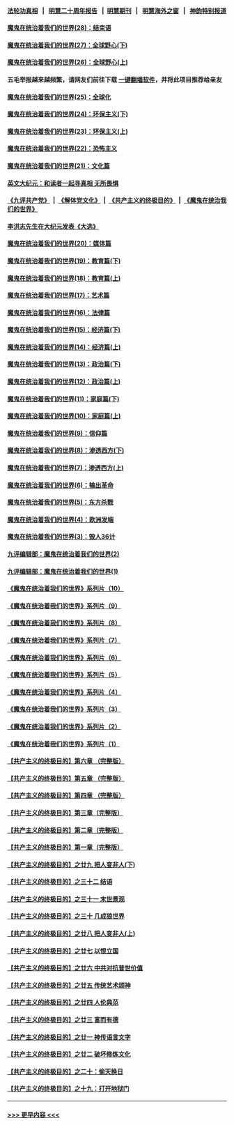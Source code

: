 #### [法轮功真相](https://github.com/gfw-breaker/truth/blob/master/README.md?t=0) &nbsp;&nbsp;|&nbsp;&nbsp; [明慧二十周年报告](https://github.com/gfw-breaker/mh-reports/blob/master/README.md?t=0) &nbsp;&nbsp;|&nbsp;&nbsp;[明慧期刊](https://github.com/gfw-breaker/mh-qikan) &nbsp;&nbsp;|&nbsp;&nbsp; [明慧海外之窗](https://github.com/gfw-breaker/mh-news/blob/master/README.md?t=0) &nbsp;&nbsp;|&nbsp;&nbsp; [神韵特别报道](https://github.com/gfw-breaker/mh-news/blob/master/shenyun.md?t=0)
#### [魔鬼在统治着我们的世界(28)：结束语](../pages/nsc422/n10936246.md?t=06272201) 
#### [魔鬼在统治着我们的世界(27)：全球野心(下)](../pages/nsc422/n10928319.md?t=06272201) 
#### [魔鬼在统治着我们的世界(26)：全球野心(上)](../pages/nsc422/n10900318.md?t=06272201) 
#### 五毛举报越来越频繁，请网友们前往下载 [一键翻墙软件](https://github.com/gfw-breaker/ssr-accounts)，并将此项目推荐给亲友
#### [魔鬼在统治着我们的世界(25)：全球化](../pages/nsc422/n10788205.md?t=06272201) 
#### [魔鬼在统治着我们的世界(24)：环保主义(下)](../pages/nsc422/n10695307.md?t=06272201) 
#### [魔鬼在统治着我们的世界(23)：环保主义(上)](../pages/nsc422/n10688613.md?t=06272201) 
#### [魔鬼在统治着我们的世界(22)：恐怖主义](../pages/nsc422/n10614727.md?t=06272201) 
#### [魔鬼在统治着我们的世界(21)：文化篇](../pages/nsc422/n10597706.md?t=06272201) 
#### [英文大纪元：和读者一起寻真相 无所畏惧](../pages/nsc422/n12542027.md?t=06272201) 
#### [《九评共产党》](https://github.com/begood0513/9ping.md/blob/master/README.md) &nbsp;|&nbsp; [《解体党文化》](../../../../jtdwh.md/blob/master/README.md)  &nbsp;|&nbsp; [《共产主义的终极目的》](../../../../gczydzjmd.md/blob/master/README.md) &nbsp;|&nbsp; [《魔鬼在统治我们的世界》](../../../../mgztzwmdsj.md/blob/master/README.md) 
#### [李洪志先生在大纪元发表《大选》](../pages/nsc422/n12534746.md?t=06272201) 
#### [魔鬼在统治着我们的世界(20)：媒体篇](../pages/nsc422/n10586579.md?t=06272201) 
#### [魔鬼在统治着我们的世界(19)：教育篇(下)](../pages/nsc422/n10564808.md?t=06272201) 
#### [魔鬼在统治着我们的世界(18)：教育篇(上)](../pages/nsc422/n10526970.md?t=06272201) 
#### [魔鬼在统治着我们的世界(17)：艺术篇](../pages/nsc422/n10499093.md?t=06272201) 
#### [魔鬼在统治着我们的世界(16)：法律篇](../pages/nsc422/n10485969.md?t=06272201) 
#### [魔鬼在统治着我们的世界(15)：经济篇(下)](../pages/nsc422/n10469975.md?t=06272201) 
#### [魔鬼在统治着我们的世界(14)：经济篇(上)](../pages/nsc422/n10457370.md?t=06272201) 
#### [魔鬼在统治着我们的世界(13)：政治篇(下)](../pages/nsc422/n10448270.md?t=06272201) 
#### [魔鬼在统治着我们的世界(12)：政治篇(上)](../pages/nsc422/n10444576.md?t=06272201) 
#### [魔鬼在统治着我们的世界(11)：家庭篇(下)](../pages/nsc422/n10440961.md?t=06272201) 
#### [魔鬼在统治着我们的世界(10)：家庭篇(上)](../pages/nsc422/n10435448.md?t=06272201) 
#### [魔鬼在统治着我们的世界(9)：信仰篇](../pages/nsc422/n10432159.md?t=06272201) 
#### [魔鬼在统治着我们的世界(8)：渗透西方(下)](../pages/nsc422/n10429603.md?t=06272201) 
#### [魔鬼在统治着我们的世界(7)：渗透西方(上)](../pages/nsc422/n10426013.md?t=06272201) 
#### [魔鬼在统治着我们的世界(6)：输出革命](../pages/nsc422/n10421536.md?t=06272201) 
#### [魔鬼在统治着我们的世界(5)：东方杀戮](../pages/nsc422/n10417707.md?t=06272201) 
#### [魔鬼在统治着我们的世界(4)：欧洲发端](../pages/nsc422/n10414890.md?t=06272201) 
#### [魔鬼在统治着我们的世界(3)：毁人36计](../pages/nsc422/n10411583.md?t=06272201) 
#### [九评编辑部：魔鬼在统治着我们的世界(2)](../pages/nsc422/n10410036.md?t=06272201) 
#### [九评编辑部：魔鬼在统治着我们的世界(1)](../pages/nsc422/n10406825.md?t=06272201) 
#### [《魔鬼在统治着我们的世界》系列片（10）](../pages/nsc422/n12292670.md?t=06272201) 
#### [《魔鬼在统治着我们的世界》系列片（9）](../pages/nsc422/n12290859.md?t=06272201) 
#### [《魔鬼在统治着我们的世界》系列片（8）](../pages/nsc422/n12287445.md?t=06272201) 
#### [《魔鬼在统治着我们的世界》系列片（7）](../pages/nsc422/n12283425.md?t=06272201) 
#### [《魔鬼在统治着我们的世界》系列片（6）](../pages/nsc422/n12282314.md?t=06272201) 
#### [《魔鬼在统治着我们的世界》系列片（5）](../pages/nsc422/n12281419.md?t=06272201) 
#### [《魔鬼在统治着我们的世界》系列片（4）](../pages/nsc422/n12274024.md?t=06272201) 
#### [《魔鬼在统治着我们的世界》系列片（3）](../pages/nsc422/n12271322.md?t=06272201) 
#### [《魔鬼在统治着我们的世界》系列片（2）](../pages/nsc422/n12269049.md?t=06272201) 
#### [《魔鬼在统治着我们的世界》系列片（1）](../pages/nsc422/n12267575.md?t=06272201) 
#### [【共产主义的终极目的】第六章 （完整版）](../pages/nsc422/n11428913.md?t=06272201) 
#### [【共产主义的终极目的】第五章 （完整版）](../pages/nsc422/n11428912.md?t=06272201) 
#### [【共产主义的终极目的】第四章 （完整版）](../pages/nsc422/n11428907.md?t=06272201) 
#### [【共产主义的终极目的】第三章（完整版）](../pages/nsc422/n11428848.md?t=06272201) 
#### [【共产主义的终极目的】第二章（完整版）](../pages/nsc422/n11428831.md?t=06272201) 
#### [【共产主义的终极目的】第一章（完整版）](../pages/nsc422/n11417651.md?t=06272201) 
#### [【共产主义的终极目的】之廿九 把人变非人(下)](../pages/nsc422/n11344140.md?t=06272201) 
#### [【共产主义的终极目的】之三十二 结语](../pages/nsc422/n11360535.md?t=06272201) 
#### [【共产主义的终极目的】之三十一 末世景观](../pages/nsc422/n11351129.md?t=06272201) 
#### [【共产主义的终极目的】之三十 几成狼世界](../pages/nsc422/n11348280.md?t=06272201) 
#### [【共产主义的终极目的】之廿八 把人变非人(上)](../pages/nsc422/n11340492.md?t=06272201) 
#### [【共产主义的终极目的】之廿七 以恨立国](../pages/nsc422/n11336944.md?t=06272201) 
#### [【共产主义的终极目的】之廿六 中共对抗普世价值](../pages/nsc422/n11324785.md?t=06272201) 
#### [【共产主义的终极目的】之廿五 传统艺术颂神](../pages/nsc422/n11296396.md?t=06272201) 
#### [【共产主义的终极目的】之廿四 人伦典范](../pages/nsc422/n11296397.md?t=06272201) 
#### [【共产主义的终极目的】之廿三 富而有德](../pages/nsc422/n11283598.md?t=06272201) 
#### [【共产主义的终极目的】之廿一 神传语言文字](../pages/nsc422/n11263265.md?t=06272201) 
#### [【共产主义的终极目的】之廿二 破坏修炼文化](../pages/nsc422/n11245728.md?t=06272201) 
#### [【共产主义的终极目的】之二十：偷天换日](../pages/nsc422/n11238846.md?t=06272201) 
#### [【共产主义的终极目的】之十九：打开地狱门](../pages/nsc422/n11206376.md?t=06272201) 

----
#### [ >>> 更早内容 <<< ](../indexes/nsc422-earlier.md)
